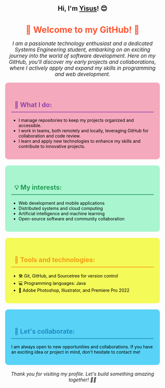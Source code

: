 
<div align="center">
  <h2>  Hi, I'm <u>Yisus</u>! 😊</h2>
</div>

<div align="center">
  <h1 style="color:#FF5733;">🌟 Welcome to my GitHub! 🌟</h1>
</div>

<div align="center">
  <p style="font-size: 1.2em; font-style: italic; color: #44; max-width: 600px;">I am a passionate technology enthusiast and a dedicated Systems Engineering student, embarking on an exciting journey into the world of software development. Here on my GitHub, you'll discover my early projects and collaborations, where I actively apply and expand my skills in programming and web development.</p>
</div>

<div style="background-color:#F5A9BC; padding:20px; border-radius: 10px; margin-bottom: 20px;">
  <h2 style="color:#8E44AD; padding:10px; border-bottom: 2px solid #8E44AD;">🚀 What I do:</h2>

  <ul>
    <li style="color: black;">I manage repositories to keep my projects organized and accessible.</li>
    <li style="color: black;">I work in teams, both remotely and locally, leveraging GitHub for collaboration and code review.</li>
    <li style="color: black;">I learn and apply new technologies to enhance my skills and contribute to innovative projects.</li>
  </ul>
</div>

<div style="background-color:#A9F5D0; padding:20px; border-radius: 10px; margin-bottom: 20px;">
  <h2 style="color:#239B56; padding:10px; border-bottom: 2px solid #239B56;">💡 My interests:</h2>

  <ul>
    <li style="color: black;">Web development and mobile applications</li>
    <li style="color: black;">Distributed systems and cloud computing</li>
    <li style="color: black;">Artificial intelligence and machine learning</li>
    <li style="color: black;">Open-source software and community collaboration</li>
  </ul>
</div>

<div style="background-color:#F4FA58; padding:20px; border-radius: 10px; margin-bottom: 20px;">
  <h2 style="color:#F39C12; padding:10px; border-bottom: 2px solid #F39C12;">🔧 Tools and technologies:</h2>

  <ul>
    <li style="color: black;">🛠️ Git, GitHub, and Sourcetree for version control</li>
    <li style="color: black;">💻 Programming languages: Java</li>
    <li style="color: black;">🎨 Adobe Photoshop, Illustrator, and Premiere Pro 2022</li>
  </ul>
</div>

<div style="background-color:#58D3F7; padding:20px; border-radius: 10px; margin-bottom: 20px;">
  <h2 style="color:#1E8BC3; padding:10px; border-bottom: 2px solid #1E8BC3;">🤝 Let's collaborate:</h2>

  <p style="color: black;">I am always open to new opportunities and collaborations. If you have an exciting idea or project in mind, don't hesitate to contact me!</p>
</div>
<div align="center">
  <p style="font-size: 1.1em; font-style: italic; color: #44; max-width: 600px; margin-top: 20px;">Thank you for visiting my profile. Let's build something amazing together! 🚀✨</p>
</div>
